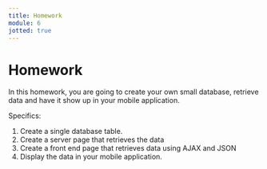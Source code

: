 ```yaml
---
title: Homework
module: 6
jotted: true
---
```


# Homework

In this homework, you are going to create your own small database, retrieve data and have it show up in your mobile application.

Specifics:

1. Create a single database table.
2. Create a server page that retrieves the data
3. Create a front end page that retrieves data using AJAX and JSON
4. Display the data in your mobile application.